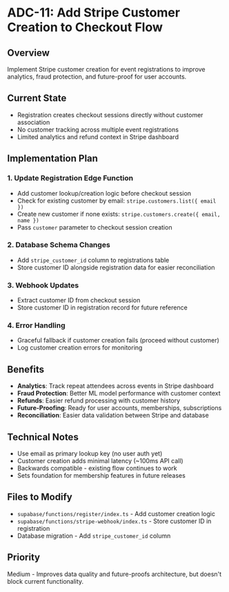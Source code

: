 # ADC-11: Add Stripe Customer Creation to Checkout Flow

## Overview
Implement Stripe customer creation for event registrations to improve analytics, fraud protection, and future-proof for user accounts.

## Current State
- Registration creates checkout sessions directly without customer association
- No customer tracking across multiple event registrations
- Limited analytics and refund context in Stripe dashboard

## Implementation Plan

### 1. Update Registration Edge Function
- Add customer lookup/creation logic before checkout session
- Check for existing customer by email: `stripe.customers.list({ email })`
- Create new customer if none exists: `stripe.customers.create({ email, name })`
- Pass `customer` parameter to checkout session creation

### 2. Database Schema Changes
- Add `stripe_customer_id` column to registrations table
- Store customer ID alongside registration data for easier reconciliation

### 3. Webhook Updates
- Extract customer ID from checkout session
- Store customer ID in registration record for future reference

### 4. Error Handling
- Graceful fallback if customer creation fails (proceed without customer)
- Log customer creation errors for monitoring

## Benefits
- **Analytics**: Track repeat attendees across events in Stripe dashboard
- **Fraud Protection**: Better ML model performance with customer context
- **Refunds**: Easier refund processing with customer history
- **Future-Proofing**: Ready for user accounts, memberships, subscriptions
- **Reconciliation**: Easier data validation between Stripe and database

## Technical Notes
- Use email as primary lookup key (no user auth yet)
- Customer creation adds minimal latency (~100ms API call)
- Backwards compatible - existing flow continues to work
- Sets foundation for membership features in future releases

## Files to Modify
- `supabase/functions/register/index.ts` - Add customer creation logic
- `supabase/functions/stripe-webhook/index.ts` - Store customer ID in registration
- Database migration - Add `stripe_customer_id` column

## Priority
Medium - Improves data quality and future-proofs architecture, but doesn't block current functionality.